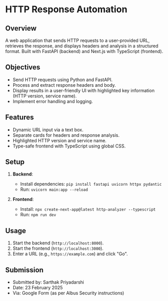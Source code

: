 # HTTP Response Automation

## Overview
A web application that sends HTTP requests to a user-provided URL, retrieves the response, and displays headers and analysis in a structured format. Built with FastAPI (backend) and Next.js with TypeScript (frontend).

## Objectives
- Send HTTP requests using Python and FastAPI.
- Process and extract response headers and body.
- Display results in a user-friendly UI with highlighted key information (HTTP version, service name).
- Implement error handling and logging.

## Features
- Dynamic URL input via a text box.
- Separate cards for headers and response analysis.
- Highlighted HTTP version and service name.
- Type-safe frontend with TypeScript using global CSS.

## Setup
1. **Backend**:
    - Install dependencies: `pip install fastapi uvicorn httpx pydantic`
    - Run: `uvicorn main:app --reload`

2. **Frontend**:
    - Install: `npx create-next-app@latest http-analyzer --typescript`
    - Run: `npm run dev`

## Usage
1. Start the backend (`http://localhost:8000`).
2. Start the frontend (`http://localhost:3000`).
3. Enter a URL (e.g., `https://example.com`) and click "Go".

## Submission
- Submitted by: Sarthak Priyadarshi
- Date: 23 February 2025
- Via: Google Form (as per Albus Security instructions)